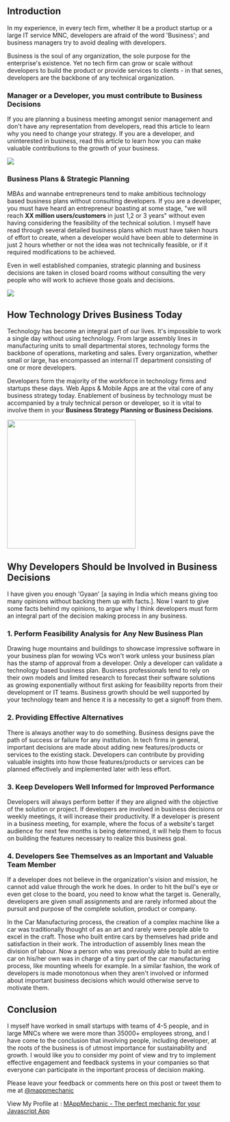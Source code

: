 
## Introduction

In my experience, in every tech firm, whether it be a product startup or a large IT service MNC, developers are afraid of the word 'Business'; and business managers try to avoid dealing with developers. 

Business is the soul of any organization, the sole purpose for the enterprise's existence. Yet no tech firm can grow or scale without developers to build the product or provide services to clients - in that senes, developers are the backbone of any technical organization. 

### Manager or a Developer, you must contribute to Business Decisions

If you are planning a business meeting amongst senior management and don't have any representation from developers, read this article to learn why you need to change your strategy. If you are a developer, and uninterested in business, read this article to learn how you can make valuable contributions to the growth of your business.

<img src="https://cloud.githubusercontent.com/assets/4088925/6925123/f006b8d8-d7fa-11e4-87f8-9f4bd557f8dd.png">

### Business Plans & Strategic Planning

MBAs and wannabe entrepreneurs tend to make ambitious technology based business plans without consulting developers. If you are a developer, you must have heard an entrepreneur boasting at some stage, "we will reach **XX million users/customers** in just 1,2 or 3 years" without even having considering the feasibility of the technical solution. I myself have read through several detailed business plans which must have taken hours of effort to create, when a developer would have been able to determine in just 2 hours whether or not the idea was not technically feasible, or if it required modifications to be achieved.

Even in well established companies, strategic planning and business decisions are taken in closed board rooms without consulting the very people who will work to achieve those goals and decisions.

<img src="https://cloud.githubusercontent.com/assets/4088925/6925057/88f81614-d7fa-11e4-8d16-a31c7e999dd1.png">

## How Technology Drives Business Today

Technology has become an integral part of our lives. It's impossible to work a single day without using technology. From large assembly lines in manufacturing units to small departmental stores, technology forms the backbone of operations, marketing and sales. Every organization, whether small or large, has encompassed an internal IT department consisting of one or more developers.

Developers form the majority of the workforce in technology firms and startups these days. Web Apps & Mobile Apps are at the vital core of any business strategy today. Enablement of business by technology must be accompanied by a truly technical person or developer, so it is vital to involve them in your **Business Strategy Planning or Business Decisions**.

<img src='http://www.middlemarketcenter.org/stuff/contentmgr/files/0/72cb0a5dcf680e13e63b23fd9555eaf9/files/technology_trends_in_business.jpg' width="300px">

## Why Developers Should be Involved in Business Decisions
I have given you enough 'Gyaan' [a saying in India which means giving too many opinions without backing them up with facts.]. Now I want to give some facts behind my opinions, to argue why I think developers must form an integral part of the decision making process in any business.

### 1. Perform Feasibility Analysis for Any New Business Plan
Drawing huge mountains and buildings to showcase impressive software in your business plan for wowing VCs won't work unless your business plan has the stamp of approval from a developer. Only a developer can validate a technology based business plan. Business professionals tend to rely on their own models and limited research to forecast their software solutions as growing exponentially without first asking for feasibility reports from their development or IT teams. Business growth should be well supported by your technology team and hence it is a necessity to get a signoff from them.

### 2. Providing Effective Alternatives
There is always another way to do something. Business designs pave the path of success or failure for any institution. In tech firms in general, important decisions are made about adding new features/products or services to the existing stack. Developers can contribute by providing valuable insights into how those features/products or services can be planned effectively and implemented later with less effort. 

### 3. Keep Developers Well Informed for Improved Performance
Developers will always perform better if they are aligned with the objective of the solution or project. If developers are involved in business decisions or weekly meetings, it will increase their productivity. If a developer is present in a business meeting, for example, where the focus of a website's target audience for next few months is being determined, it will help them to focus on building the features necessary to realize this business goal. 

### 4. Developers See Themselves as an Important and Valuable Team Member
If a developer does not believe in the organization's vision and mission, he cannot add value through the work he does. In order to hit the bull's eye or even get close to the board, you need to know what the target is. Generally, developers are given small assignments and are rarely informed about the pursuit and purpose of the complete solution, product or company. 

In the Car Manufacturing process, the creation of a complex machine like a car was traditionally thought of as an art and rarely were people able to excel in the craft. Those who built entire cars by themselves had pride and satisfaction in their work. The introduction of assembly lines mean the division of labour. Now a person who was previously able to build an entire car on his/her own was in charge of a tiny part of the car manufacturing process, like mounting wheels for example. In a similar fashion, the work of developers is made monotonous when they aren't involved or informed about important business decisions which would otherwise serve to motivate them.

## Conclusion

I myself have worked in small startups with teams of 4-5 people, and in large MNCs where we were more than 35000+ employees strong, and I have come to the conclusion that involving people, including developer, at the roots of the business is of utmost importance for sustainability and growth. I would like you to consider my point of view and try to implement effective engagement and feedback systems in your companies so that everyone can participate in the important process of decision making.

Please leave your feedback or comments here on this post or tweet them to me at <a href="http:twitter.com/mappmechanic">@mappmechanic</a>

View My Profile at : <a href="http://linkedin.com/in/rahatkh">MAppMechanic - The perfect mechanic for your Javascript App </a>
